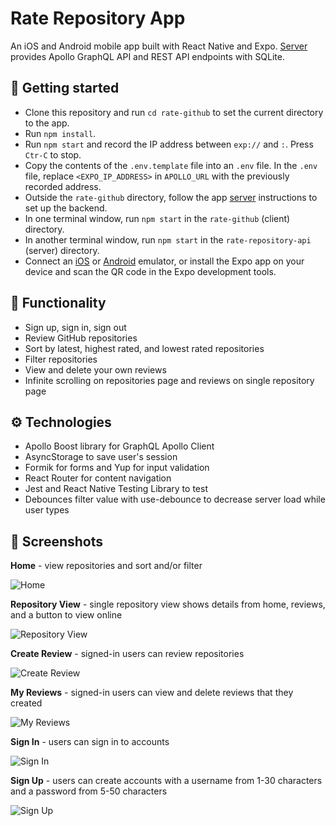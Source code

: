 # Rate Repository App

An iOS and Android mobile app built with React Native and Expo.
[Server](https://github.com/fullstack-hy2020/rate-repository-api) 
provides Apollo GraphQL API and REST API endpoints with SQLite.

## 🚀 Getting started
- Clone this repository and run `cd rate-github` to set the current directory to the app.
- Run `npm install`.
- Run `npm start` and record the IP address between `exp://` and `:`. Press `Ctr-C` to stop.
- Copy the contents of the `.env.template` file into an `.env` file.
  In the `.env` file, replace `<EXPO_IP_ADDRESS>` in `APOLLO_URL` with
  the previously recorded address.
- Outside the `rate-github` directory, follow the app
  [server](https://github.com/fullstack-hy2020/rate-repository-api)
  instructions to set up the backend.
- In one terminal window, run `npm start` in the `rate-github` (client) directory.
- In another terminal window, run `npm start` in the `rate-repository-api` (server) directory.
- Connect an [iOS](https://docs.expo.io/workflow/ios-simulator/) or
  [Android](https://docs.expo.io/workflow/android-studio-emulator/) emulator, or install the
  Expo app on your device and scan the QR code in the Expo development tools.

## 🔧 Functionality
- Sign up, sign in, sign out
- Review GitHub repositories
- Sort by latest, highest rated, and lowest rated repositories
- Filter repositories
- View and delete your own reviews
- Infinite scrolling on repositories page and reviews on single repository page

## ⚙ Technologies
- Apollo Boost library for GraphQL Apollo Client
- AsyncStorage to save user's session
- Formik for forms and Yup for input validation
- React Router for content navigation
- Jest and React Native Testing Library to test
- Debounces filter value with use-debounce to decrease server load while user types

## 📱 Screenshots
**Home** - view repositories and sort and/or filter

![Home](assets/screenshots/home.png 'Home')

**Repository View** - single repository view shows details from home,
reviews, and a button to view online

![Repository View](assets/screenshots/repository-page.png 'Repository View')

**Create Review** - signed-in users can review repositories

![Create Review](assets/screenshots/create-review.png 'Create Review')

**My Reviews** - signed-in users can view and delete reviews that they created

![My Reviews](assets/screenshots/my-reviews.png 'My Reviews')

**Sign In** - users can sign in to accounts

![Sign In](assets/screenshots/sign-in.png 'Sign In')

**Sign Up** - users can create accounts with a username from 1-30 characters
and a password from 5-50 characters

![Sign Up](assets/screenshots/sign-up.png 'Sign Up')
